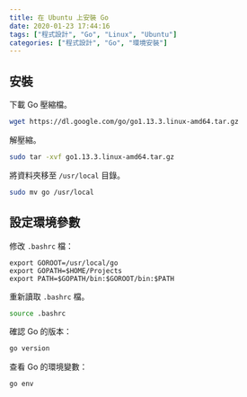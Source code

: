 ```yaml
---
title: 在 Ubuntu 上安裝 Go
date: 2020-01-23 17:44:16
tags: ["程式設計", "Go", "Linux", "Ubuntu"]
categories: ["程式設計", "Go", "環境安裝"]
---
```


## 安裝

下載 Go 壓縮檔。

```BASH
wget https://dl.google.com/go/go1.13.3.linux-amd64.tar.gz
```

解壓縮。

```BASH
sudo tar -xvf go1.13.3.linux-amd64.tar.gz
```

將資料夾移至 `/usr/local` 目錄。

```BASH
sudo mv go /usr/local
```

## 設定環境參數

修改 `.bashrc` 檔：

```ENV
export GOROOT=/usr/local/go
export GOPATH=$HOME/Projects
export PATH=$GOPATH/bin:$GOROOT/bin:$PATH
```

重新讀取 `.bashrc` 檔。

```BASH
source .bashrc
```

確認 Go 的版本：

```BASH
go version
```

查看 Go 的環境變數：

```BASH
go env
```
